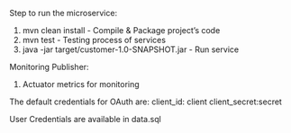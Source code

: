 
Step to run the microservice:
1) mvn clean install - Compile & Package project’s code
2) mvn test - Testing process of services
3) java -jar target/customer-1.0-SNAPSHOT.jar  - Run service

Monitoring Publisher:
1) Actuator metrics for monitoring

The default credentials for OAuth are:
client_id: client
client_secret:secret

User Credentials are available in data.sql